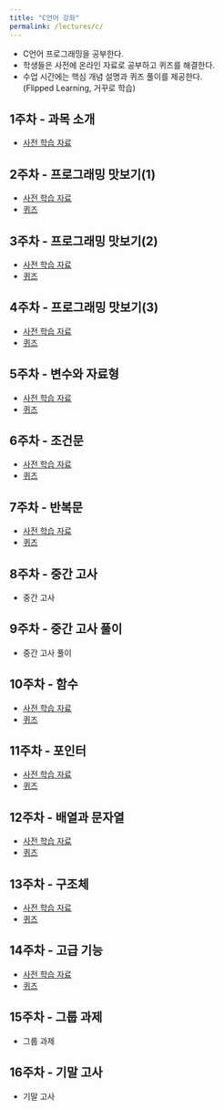 ```yaml
---
title: "C언어 강좌"
permalink: /lectures/c/
---
```


- C언어 프로그래밍을 공부한다.
- 학생들은 사전에 온라인 자료로 공부하고 퀴즈를 해결한다.
- 수업 시간에는 핵심 개념 설명과 퀴즈 풀이를 제공한다.<br />
(Flipped Learning, 거꾸로 학습)

## 1주차 - 과목 소개
- [사전 학습 자료](/lectures/c/week01/)

## 2주차 - 프로그래밍 맛보기(1)
- [사전 학습 자료](/lectures/c/week02/)
- [퀴즈](/lectures/c/quiz02/)

## 3주차 - 프로그래밍 맛보기(2)
- [사전 학습 자료](/lectures/c/week03/)
- [퀴즈](/lectures/c/quiz03/)

## 4주차 - 프로그래밍 맛보기(3)
- [사전 학습 자료](/lectures/c/week04/)
- [퀴즈](/lectures/c/quiz04/)

## 5주차 - 변수와 자료형
- [사전 학습 자료](/lectures/c/week05/)
- [퀴즈](/lectures/c/quiz05/)

## 6주차 - 조건문
- [사전 학습 자료](/lectures/c/week06/)
- [퀴즈](/lectures/c/quiz06/)

## 7주차 - 반복문
- [사전 학습 자료](/lectures/c/week07/)
- [퀴즈](/lectures/c/quiz07/)

## 8주차 - 중간 고사
- 중간 고사

## 9주차 - 중간 고사 풀이
- 중간 고사 풀이

## 10주차 - 함수
- [사전 학습 자료](/lectures/c/week10/)
- [퀴즈](/lectures/c/quiz10/)

## 11주차 - 포인터
- [사전 학습 자료](/lectures/c/week11/)
- [퀴즈](/lectures/c/quiz11/)

## 12주차 - 배열과 문자열
- [사전 학습 자료](/lectures/c/week12/)
- [퀴즈](/lectures/c/quiz12/)

## 13주차 - 구조체
- [사전 학습 자료](/lectures/c/week13/)
- [퀴즈](/lectures/c/quiz13/)

## 14주차 - 고급 기능
- [사전 학습 자료](/lectures/c/week14/)
- [퀴즈](/lectures/c/quiz14/)

## 15주차 - 그룹 과제
- 그룹 과제

## 16주차 - 기말 고사
- 기말 고사
